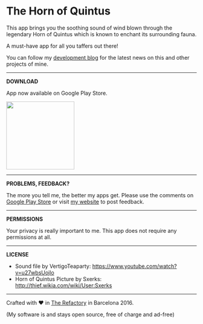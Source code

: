 # The Horn of Quintus

This app brings you the soothing sound of wind blown through the legendary Horn of Quintus which is known to enchant its surrounding fauna.

A must-have app for all you taffers out there!

You can follow my <a href="https://goo.gl/U0x1Fy">development blog</a> for the latest news on this and other projects of mine.

***

**DOWNLOAD**

App now available on Google Play Store.

<a href="http://goo.gl/43IbMG"><img src="http://therefactory.bplaced.net/img/google-play-badge.png" width="180"></a>

***

**PROBLEMS, FEEDBACK?**

The more you tell me, the better my apps get. Please use the comments on <a href="http://goo.gl/43IbMG">Google Play Store</a> or visit <a href="http://goo.gl/KvKHze">my website</a> to post feedback. 

***

**PERMISSIONS**

Your privacy is really important to me. This app does not require any permissions at all.

***

**LICENSE**

* Sound file by VertigoTeaparty: https://www.youtube.com/watch?v=u27wbsUojlo
* Horn of Quintus Picture by Sxerks: http://thief.wikia.com/wiki/User:Sxerks

***

Crafted with &hearts; in <a href="http://goo.gl/KvKHze">The Refactory</a> in Barcelona 2016.

(My software is and stays open source, free of charge and ad-free)
